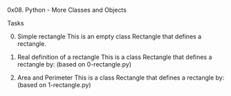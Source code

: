 0x08. Python - More Classes and Objects

Tasks

0. Simple rectangle
This is an empty class Rectangle that defines a rectangle.

1. Real definition of a rectangle
This is a class Rectangle that defines a rectangle by: (based on 0-rectangle.py)

2. Area and Perimeter
This is a class Rectangle that defines a rectangle by: (based on 1-rectangle.py)
